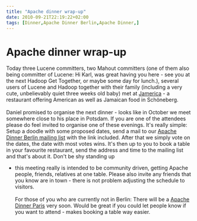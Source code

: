 ```yaml
---
title: "Apache dinner wrap-up"
date: 2010-09-21T22:19:22+02:00
tags: [Dinner,Apache Dinner Berlin,Apache Dinner,]
---
```


# Apache dinner wrap-up


Today three Lucene committers, two Mahout committers (one of them also being committer of Lucene: Hi Karl, was great 
having you here - see you at the next Hadoop Get Together, or maybe some day for lunch.), several users of Lucene and 
Hadoop together with their family (including a very cute, unbelievably quiet three weeks old baby) met at <a 
href="http://jamerica.de/">Jamerica</a> - a restaurant offering American as well as Jamaican food in 
Schöneberg.<br><br>Daniel promised to organise the next dinner - looks like in October we meet somewhere close to his 
place in Potsdam. If you are one of the attendees please do feel invited to organise one of these evenings. It's really 
simple: Setup a doodle with some proposed dates, send a mail to our <a 
href="http://lists.isabel-drost.de/mailman/listinfo/apachedinner">Apache Dinner Berlin mailing list</a> with the link 
included. After that we simply vote on the dates, the date with most votes wins. It's then up to you to book a table in 
your favourite restaurant, send the address and time to the mailing list and that's about it. Don't be shy standing up 
- this meeting really is intended to be community driven, getting Apache people, friends, relatives at one table. 
Please also invite any friends that you know are in town - there is not problem adjusting the schedule to 
visitors.<br><br>For those of you who are currently not in Berlin: There will be a <a 
href="http://mail-archives.apache.org/mod_mbox/www-community/201009.mbox/%3c4C977BD9.8000402@gmail.com%3e">Apache 
Dinner Paris</a> very soon. Would be great if you could let people know if you want to attend - makes booking a table 
way easier.
